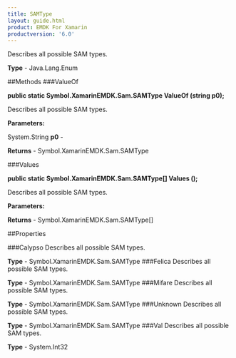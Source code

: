 ```yaml
---
title: SAMType
layout: guide.html
product: EMDK For Xamarin 
productversion: '6.0' 
---
```

Describes all possible SAM types.

**Type** - Java.Lang.Enum

##Methods
###ValueOf

**public static Symbol.XamarinEMDK.Sam.SAMType ValueOf (string p0);**

Describes all possible SAM types.

**Parameters:**

System.String **p0**  - 
        

**Returns** - Symbol.XamarinEMDK.Sam.SAMType

###Values

**public static Symbol.XamarinEMDK.Sam.SAMType[] Values ();**

Describes all possible SAM types.

**Parameters:**

**Returns** - Symbol.XamarinEMDK.Sam.SAMType[]

##Properties

###Calypso
Describes all possible SAM types.

**Type** - Symbol.XamarinEMDK.Sam.SAMType
###Felica
Describes all possible SAM types.

**Type** - Symbol.XamarinEMDK.Sam.SAMType
###Mifare
Describes all possible SAM types.

**Type** - Symbol.XamarinEMDK.Sam.SAMType
###Unknown
Describes all possible SAM types.

**Type** - Symbol.XamarinEMDK.Sam.SAMType
###Val
Describes all possible SAM types.

**Type** - System.Int32
